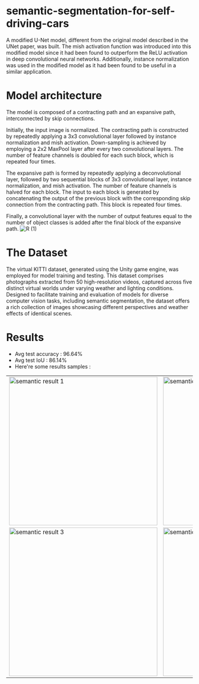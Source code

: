 # semantic-segmentation-for-self-driving-cars
A modified U-Net model, different from the original model described in the UNet paper, was built. The mish activation function was introduced into this modified model since it had been found to outperform the ReLU activation in deep convolutional neural networks. Additionally, instance normalization was used in the modified model as it had been found to be useful in a similar application.
# Model architecture

The model is composed of a contracting path and an expansive path, interconnected by skip connections.

Initially, the input image is normalized. The contracting path is constructed by repeatedly applying a 3x3 convolutional layer followed by instance normalization and mish activation. Down-sampling is achieved by employing a 2x2 MaxPool layer after every two convolutional layers. The number of feature channels is doubled for each such block, which is repeated four times.

The expansive path is formed by repeatedly applying a deconvolutional layer, followed by two sequential blocks of 3x3 convolutional layer, instance normalization, and mish activation. The number of feature channels is halved for each block. The input to each block is generated by concatenating the output of the previous block with the corresponding skip connection from the contracting path. This block is repeated four times.

Finally, a convolutional layer with the number of output features equal to the number of object classes is added after the final block of the expansive path.
![R (1)](https://github.com/user-attachments/assets/33009da9-8e1b-460d-b6c0-825283fe42d5)

# The Dataset

The virtual KITTI dataset, generated using the Unity game engine, was employed for model training and testing. This dataset comprises photographs extracted from 50 high-resolution videos, captured across five distinct virtual worlds under varying weather and lighting conditions. Designed to facilitate training and evaluation of models for diverse computer vision tasks, including semantic segmentation, the dataset offers a rich collection of images showcasing different perspectives and weather effects of identical scenes.

# Results
- Avg test accuracy : 96.64%
- Avg test IoU : 86.14%
- Here're some results samples :
<table>
  <tr>
    <td><img src="https://github.com/user-attachments/assets/96c6dd82-8fdd-4224-8197-25bfa407ad55" alt="semantic result 1" width="400"/></td>
    <td><img src="https://github.com/user-attachments/assets/dfc5849d-f6ef-43c2-b6f7-497190a356a4" alt="semantic result 2" width="400"/></td>
  </tr>
  <tr>
    <td><img src="https://github.com/user-attachments/assets/7a6399bc-2829-457d-9d48-a09b452d06f9" alt="semantic result 3" width="400"/></td>
    <td><img src="https://github.com/user-attachments/assets/53c0e89d-c6fe-4732-968b-f6b099e2b5f2" alt="semantic results 4" width="400"/></td>
  </tr>
</table>

